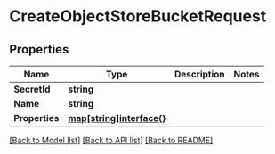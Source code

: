 # CreateObjectStoreBucketRequest

## Properties
Name | Type | Description | Notes
------------ | ------------- | ------------- | -------------
**SecretId** | **string** |  | 
**Name** | **string** |  | 
**Properties** | [**map[string]interface{}**](map[string]interface{}.md) |  | 

[[Back to Model list]](../README.md#documentation-for-models) [[Back to API list]](../README.md#documentation-for-api-endpoints) [[Back to README]](../README.md)


